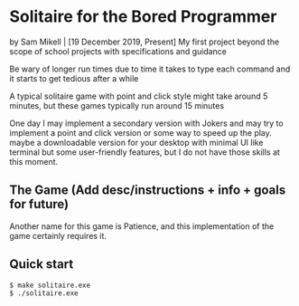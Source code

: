 # Solitaire for the Bored Programmer
by Sam Mikell | [19 December 2019, Present]
My first project beyond the scope of school projects with specifications and guidance

Be wary of longer run times due to time it takes to type each command and it starts to get tedious after a while

A typical solitaire game with point and click style might take around 5 minutes, but these games typically run around 15 minutes

One day I may implement a secondary version with Jokers and may try to implement a point and click version or some way to speed up the play. maybe a downloadable version for your desktop with minimal UI like terminal but some user-friendly features, but I do not have those skills at this moment.

## The Game (Add desc/instructions + info + goals for future)

Another name for this game is Patience, and this implementation of the game certainly requires it.

## Quick start
```console
$ make solitaire.exe
$ ./solitaire.exe
```
